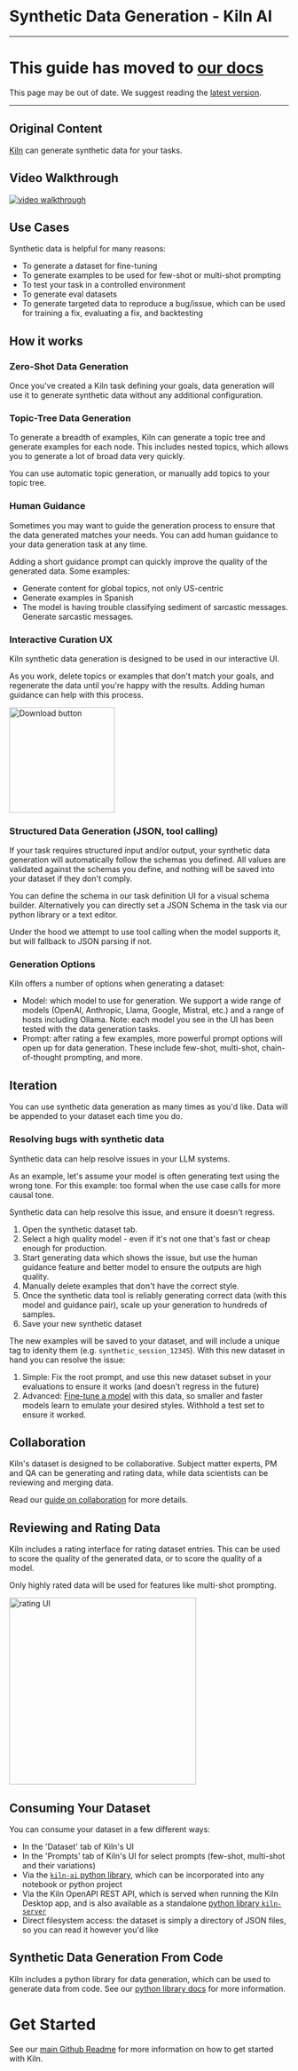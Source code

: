 # Synthetic Data Generation - Kiln AI

---

# This guide has moved to [our docs](https://docs.kiln.tech/docs/synthetic-data-generation)

This page may be out of date. We suggest reading the [latest version](https://docs.kiln.tech/docs/synthetic-data-generation).

---

## Original Content

[Kiln](https://kiln.tech) can generate synthetic data for your tasks.

## Video Walkthrough

<a href="https://github.com/user-attachments/assets/eab36818-2c88-4e52-ac39-a71c40e5cc79">
<img alt="video walkthrough" src="https://github.com/user-attachments/assets/55607f66-33b6-46a3-a99d-3b90375712f7" />
</a>

## Use Cases

Synthetic data is helpful for many reasons:

- To generate a dataset for fine-tuning
- To generate examples to be used for few-shot or multi-shot prompting
- To test your task in a controlled environment
- To generate eval datasets
- To generate targeted data to reproduce a bug/issue, which can be used for training a fix, evaluating a fix, and backtesting

## How it works

### Zero-Shot Data Generation

Once you've created a Kiln task defining your goals, data generation will use it to generate synthetic data without any additional configuration.

### Topic-Tree Data Generation

To generate a breadth of examples, Kiln can generate a topic tree and generate examples for each node. This includes nested topics, which allows you to generate a lot of broad data very quickly.

You can use automatic topic generation, or manually add topics to your topic tree.

### Human Guidance

Sometimes you may want to guide the generation process to ensure that the data generated matches your needs. You can add human guidance to your data generation task at any time.

Adding a short guidance prompt can quickly improve the quality of the generated data. Some examples:

- Generate content for global topics, not only US-centric
- Generate examples in Spanish
- The model is having trouble classifying sediment of sarcastic messages. Generate sarcastic messages.

### Interactive Curation UX

Kiln synthetic data generation is designed to be used in our interactive UI.

As you work, delete topics or examples that don't match your goals, and regenerate the data until you're happy with the results. Adding human guidance can help with this process.

[<img width="190" alt="Download button" src="https://github.com/user-attachments/assets/09874d7a-4873-4bb7-81c8-c3939206dc81">](https://github.com/Kiln-AI/Kiln/releases/latest)

### Structured Data Generation (JSON, tool calling)

If your task requires structured input and/or output, your synthetic data generation will automatically follow the schemas you defined. All values are validated against the schemas you define, and nothing will be saved into your dataset if they don't comply.

You can define the schema in our task definition UI for a visual schema builder. Alternatively you can directly set a JSON Schema in the task via our python library or a text editor.

Under the hood we attempt to use tool calling when the model supports it, but will fallback to JSON parsing if not.

### Generation Options

Kiln offers a number of options when generating a dataset:

- Model: which model to use for generation. We support a wide range of models (OpenAI, Anthropic, Llama, Google, Mistral, etc.) and a range of hosts including Ollama. Note: each model you see in the UI has been tested with the data generation tasks.
- Prompt: after rating a few examples, more powerful prompt options will open up for data generation. These include few-shot, multi-shot, chain-of-thought prompting, and more.

## Iteration

You can use synthetic data generation as many times as you'd like. Data will be appended to your dataset each time you do.

### Resolving bugs with synthetic data

Synthetic data can help resolve issues in your LLM systems.

As an example, let's assume your model is often generating text using the wrong tone. For this example: too formal when the use case calls for more causal tone.

Synthetic data can help resolve this issue, and ensure it doesn't regress.

1. Open the synthetic dataset tab.
2. Select a high quality model - even if it's not one that's fast or cheap enough for production.
3. Start generating data which shows the issue, but use the human guidance feature and better model to ensure the outputs are high quality.
4. Manually delete examples that don't have the correct style.
5. Once the synthetic data tool is reliably generating correct data (with this model and guidance pair), scale up your generation to hundreds of samples.
6. Save your new synthetic dataset

The new examples will be saved to your dataset, and will include a unique tag to idenity them (e.g. `synthetic_session_12345`). With this new dataset in hand you can resolve the issue:

1. Simple: Fix the root prompt, and use this new dataset subset in your evaluations to ensure it works (and doesn't regress in the future)
2. Advanced: [Fine-tune a model](Fine%20Tuning%20LLM%20Models%20Guide.md) with this data, so smaller and faster models learn to emulate your desired styles. Withhold a test set to ensure it worked.

## Collaboration

Kiln's dataset is designed to be collaborative. Subject matter experts, PM and QA can be generating and rating data, while data scientists can be reviewing and merging data.

Read our [guide on collaboration](Collaborating%20with%20Kiln.md) for more details.

## Reviewing and Rating Data

Kiln includes a rating interface for rating dataset entries. This can be used to score the quality of the generated data, or to score the quality of a model.

Only highly rated data will be used for features like multi-shot prompting.

<img width="337" alt="rating UI" src="https://github.com/user-attachments/assets/6872d5ad-18ad-46f3-9091-2e26741cb852">

## Consuming Your Dataset

You can consume your dataset in a few different ways:

- In the 'Dataset' tab of Kiln's UI
- In the 'Prompts' tab of Kiln's UI for select prompts (few-shot, multi-shot and their variations)
- Via the [`kiln-ai` python library](https://pypi.org/project/kiln-ai/), which can be incorporated into any notebook or python project
- Via the Kiln OpenAPI REST API, which is served when running the Kiln Desktop app, and is also available as a standalone [python library `kiln-server`](https://pypi.org/project/kiln-server/)
- Direct filesystem access: the dataset is simply a directory of JSON files, so you can read it however you'd like

## Synthetic Data Generation From Code

Kiln includes a python library for data generation, which can be used to generate data from code. See our [python library docs](https://kiln-ai.github.io/Kiln/kiln_core_docs/kiln_ai/adapters/data_gen/data_gen_task.html) for more information.

# Get Started

See our [main Github Readme](https://github.com/Kiln-AI/Kiln?tab=readme-ov-file#readme) for more information on how to get started with Kiln.
